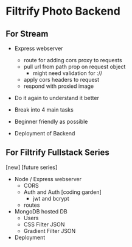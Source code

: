 # Filtrify Photo Backend

## For Stream
- Express webserver
  - route for adding cors proxy to requests
  - pull url from path prop on request object
    - might need validation for ://
  - apply cors headers to request
  - respond with proxied image


- Do it again to understand it better
- Break into 4 main tasks
- Beginner friendly as possible

- Deployment of Backend

## For Filtrify Fullstack Series
[new] [future series]

- Node / Express webserver
  - CORS
  - Auth and Auth [coding garden]
    - jwt and bcrypt
  - routes
- MongoDB hosted DB
  - Users
  - CSS Filter JSON
  - Gradient Filter JSON
- Deployment

